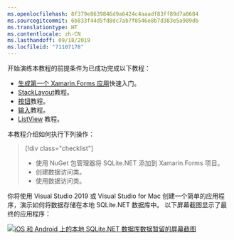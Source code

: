 ```yaml
---
ms.openlocfilehash: 8f379e8639846d9a6424c4aaadf83ff89d7a8684
ms.sourcegitcommit: 6b833f44d5fd8dc7ab7f8546e8b7d383e5a989db
ms.translationtype: HT
ms.contentlocale: zh-CN
ms.lasthandoff: 09/18/2019
ms.locfileid: "71107178"
---
```

开始演练本教程的前提条件为已成功完成以下教程：

- [生成第一个 Xamarin.Forms 应用](~/get-started/first-app/index.md)快速入门。
- [StackLayout](~/get-started/tutorials/stacklayout/index.yml)教程。
- [按钮](~/get-started/tutorials/button/index.yml)教程。
- [输入](~/get-started/tutorials/entry/index.yml)教程。
- [ListView](~/get-started/tutorials/listview/index.yml) 教程。

本教程介绍如何执行下列操作：

> [!div class="checklist"]
>
> - 使用 NuGet 包管理器将 SQLite.NET 添加到 Xamarin.Forms 项目。
> - 创建数据访问类。
> - 使用数据访问类。

你将使用 Visual Studio 2019 或 Visual Studio for Mac 创建一个简单的应用程序，演示如何将数据存储在本地 SQLite.NET 数据库中。 以下屏幕截图显示了最终的应用程序：

[![iOS 和 Android 上的本地 SQLite.NET 数据库数据暂留的屏幕截图](../images/consume-data-access-classes-reduced.png "本地数据库数据暂留")](../images/consume-data-access-classes-large.png#lightbox "Local database data persistence")

